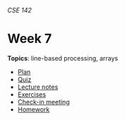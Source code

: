 _CSE 142_
# Week 7
__Topics__: line-based processing, arrays
* [Plan](plan.md)
* [Quiz](quiz.md)
* [Lecture notes](lecture-notes.md)
* [Exercises](exercises.md)
* [Check-in meeting](check-in-meeting.md)
* [Homework](homework.md)
